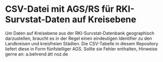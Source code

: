 # CSV-Datei mit AGS/RS für RKI-Survstat-Daten auf Kreisebene

Um Daten auf Kreisebene aus der RKI-Survstat-Datenbank geographisch darzustellen, braucht es in der Regel einen eindeutigen Identifier zu den  Landkreisen und kreisfreien Städten. Die CSV-Tabelle in diesem Repository liefert diese in Form fünfstelliger AGS. Sollte sie Fehler enthalten, Hinweise gerne an: a.behrend ätt noz.de
